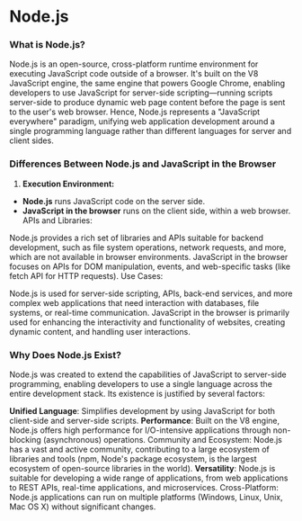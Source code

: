 # Node.js

### What is Node.js?
Node.js is an open-source, cross-platform runtime environment for executing JavaScript code outside of a browser. It's built on the V8 JavaScript engine, the same engine that powers Google Chrome, enabling developers to use JavaScript for server-side scripting—running scripts server-side to produce dynamic web page content before the page is sent to the user's web browser. Hence, Node.js represents a "JavaScript everywhere" paradigm, unifying web application development around a single programming language rather than different languages for server and client sides.

### Differences Between Node.js and JavaScript in the Browser
1. **Execution Environment:**
 - **Node.js** runs JavaScript code on the server side.
 - **JavaScript in the browser** runs on the client side, within a web browser.
APIs and Libraries:

Node.js provides a rich set of libraries and APIs suitable for backend development, such as file system operations, network requests, and more, which are not available in browser environments.
JavaScript in the browser focuses on APIs for DOM manipulation, events, and web-specific tasks (like fetch API for HTTP requests).
Use Cases:

Node.js is used for server-side scripting, APIs, back-end services, and more complex web applications that need interaction with databases, file systems, or real-time communication.
JavaScript in the browser is primarily used for enhancing the interactivity and functionality of websites, creating dynamic content, and handling user interactions.
### Why Does Node.js Exist?
Node.js was created to extend the capabilities of JavaScript to server-side programming, enabling developers to use a single language across the entire development stack. Its existence is justified by several factors:

**Unified Language**: Simplifies development by using JavaScript for both client-side and server-side scripts.
**Performance**: Built on the V8 engine, Node.js offers high performance for I/O-intensive applications through non-blocking (asynchronous) operations.
Community and Ecosystem: Node.js has a vast and active community, contributing to a large ecosystem of libraries and tools (npm, Node's package ecosystem, is the largest ecosystem of open-source libraries in the world).
**Versatility**: Node.js is suitable for developing a wide range of applications, from web applications to REST APIs, real-time applications, and microservices.
Cross-Platform: Node.js applications can run on multiple platforms (Windows, Linux, Unix, Mac OS X) without significant changes.
